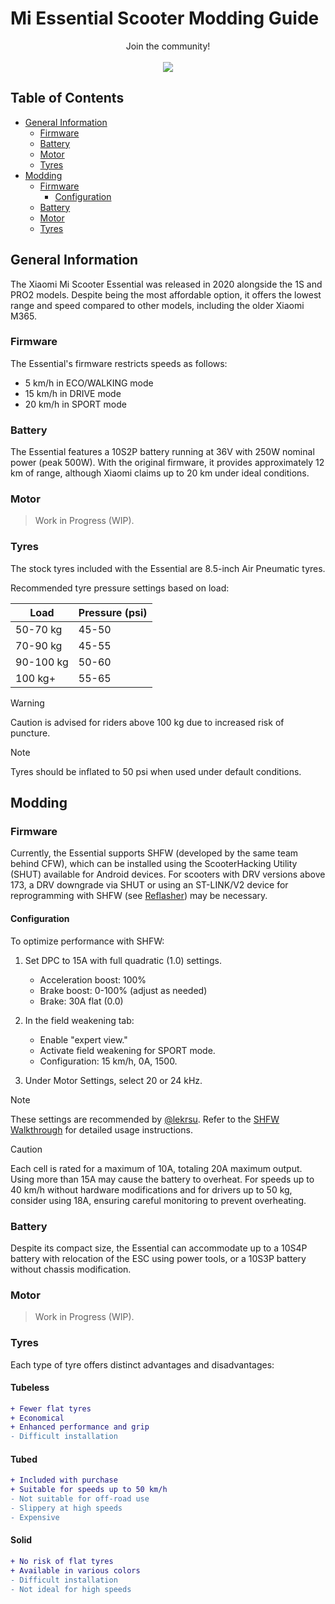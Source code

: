 # Mi Essential Scooter Modding Guide

<p align="center">
  Join the community!
  <br>
  <br>
  <a href="https://discord.gg/https://discord.gg/scooterhacking" target="_blank" title="Join our community!">
    <img src="https://dcbadge.limes.pink/api/server/https://discord.gg/scooterhacking"/>
  </a>
</p>

## Table of Contents

- [General Information](#general-information)
  - [Firmware](#firmware)
  - [Battery](#battery)
  - [Motor](#motor)
  - [Tyres](#tyres)
- [Modding](#modding)
  - [Firmware](#firmware-1)
    - [Configuration](#configuration)
  - [Battery](#battery-1)
  - [Motor](#motor-1)
  - [Tyres](#tyres-1)

## General Information

The Xiaomi Mi Scooter Essential was released in 2020 alongside the 1S and PRO2 models. Despite being the most affordable option, it offers the lowest range and speed compared to other models, including the older Xiaomi M365.

### Firmware

The Essential's firmware restricts speeds as follows:

- 5 km/h in ECO/WALKING mode
- 15 km/h in DRIVE mode
- 20 km/h in SPORT mode

### Battery

The Essential features a 10S2P battery running at 36V with 250W nominal power (peak 500W). With the original firmware, it provides approximately 12 km of range, although Xiaomi claims up to 20 km under ideal conditions.

### Motor

> Work in Progress (WIP).

### Tyres

The stock tyres included with the Essential are 8.5-inch Air Pneumatic tyres.

Recommended tyre pressure settings based on load:

| Load      | Pressure (psi) |
|-----------|----------------|
| 50-70 kg  | 45-50          |
| 70-90 kg  | 45-55          |
| 90-100 kg | 50-60          |
| 100 kg+   | 55-65          |

> [!WARNING]
> Caution is advised for riders above 100 kg due to increased risk of puncture.

> [!NOTE]
> Tyres should be inflated to 50 psi when used under default conditions.

## Modding

### Firmware

Currently, the Essential supports SHFW (developed by the same team behind CFW), which can be installed using the ScooterHacking Utility (SHUT) available for Android devices. For scooters with DRV versions above 173, a DRV downgrade via SHUT or using an ST-LINK/V2 device for reprogramming with SHFW (see [Reflasher](https://www.scooterhacking.org/forum/viewtopic.php?t=676)) may be necessary.

#### Configuration

To optimize performance with SHFW:

1. Set DPC to 15A with full quadratic (1.0) settings.
   - Acceleration boost: 100%
   - Brake boost: 0-100% (adjust as needed)
   - Brake: 30A flat (0.0)

2. In the field weakening tab:
   - Enable "expert view."
   - Activate field weakening for SPORT mode.
   - Configuration: 15 km/h, 0A, 1500.

3. Under Motor Settings, select 20 or 24 kHz.

> [!NOTE] 
> These settings are recommended by [@lekrsu](https://github.com/lekrsu). Refer to the [SHFW Walkthrough](https://github.com/lekrsu/shfw-walkthrough) for detailed usage instructions.

> [!CAUTION] 
> Each cell is rated for a maximum of 10A, totaling 20A maximum output. Using more than 15A may cause the battery to overheat. For speeds up to 40 km/h without hardware modifications and for drivers up to 50 kg, consider using 18A, ensuring careful monitoring to prevent overheating.

### Battery

Despite its compact size, the Essential can accommodate up to a 10S4P battery with relocation of the ESC using power tools, or a 10S3P battery without chassis modification.

### Motor

> Work in Progress (WIP).

### Tyres

Each type of tyre offers distinct advantages and disadvantages:

#### Tubeless

```diff
+ Fewer flat tyres
+ Economical
+ Enhanced performance and grip
- Difficult installation
```

#### Tubed

```diff
+ Included with purchase
+ Suitable for speeds up to 50 km/h
- Not suitable for off-road use
- Slippery at high speeds
- Expensive
```

#### Solid

```diff
+ No risk of flat tyres
+ Available in various colors
- Difficult installation
- Not ideal for high speeds
```
